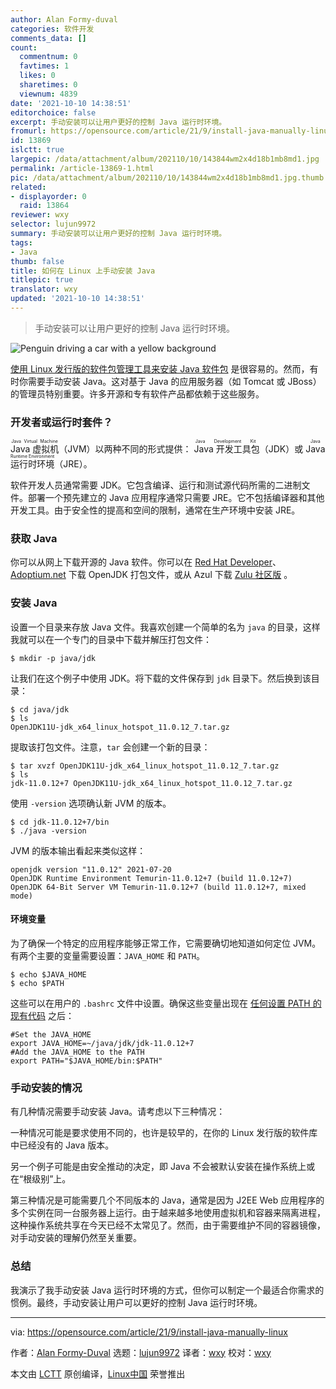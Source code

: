 ```yaml
---
author: Alan Formy-duval
categories: 软件开发
comments_data: []
count:
  commentnum: 0
  favtimes: 1
  likes: 0
  sharetimes: 0
  viewnum: 4839
date: '2021-10-10 14:38:51'
editorchoice: false
excerpt: 手动安装可以让用户更好的控制 Java 运行时环境。
fromurl: https://opensource.com/article/21/9/install-java-manually-linux
id: 13869
islctt: true
largepic: /data/attachment/album/202110/10/143844wm2x4d18b1mb8md1.jpg
permalink: /article-13869-1.html
pic: /data/attachment/album/202110/10/143844wm2x4d18b1mb8md1.jpg.thumb.jpg
related:
- displayorder: 0
  raid: 13864
reviewer: wxy
selector: lujun9972
summary: 手动安装可以让用户更好的控制 Java 运行时环境。
tags:
- Java
thumb: false
title: 如何在 Linux 上手动安装 Java
titlepic: true
translator: wxy
updated: '2021-10-10 14:38:51'
---
```



> 
> 手动安装可以让用户更好的控制 Java 运行时环境。
> 
> 
> 


![](/data/attachment/album/202110/10/143844wm2x4d18b1mb8md1.jpg "Penguin driving a car with a yellow background")


[使用 Linux 发行版的软件包管理工具来安装 Java 软件包](/article-13864-1.html) 是很容易的。然而，有时你需要手动安装 Java。这对基于 Java 的应用服务器（如 Tomcat 或 JBoss）的管理员特别重要。许多开源和专有软件产品都依赖于这些服务。


### 开发者或运行时套件？


<ruby> Java 虚拟机 <rt>  Java Virtual Machine </rt></ruby>（JVM）以两种不同的形式提供：<ruby> Java 开发工具包 <rt>  Java Development Kit </rt></ruby>（JDK）或 <ruby> Java 运行时环境 <rt>  Java Runtime Environment </rt></ruby>（JRE）。


软件开发人员通常需要 JDK。它包含编译、运行和测试源代码所需的二进制文件。部署一个预先建立的 Java 应用程序通常只需要 JRE。它不包括编译器和其他开发工具。由于安全性的提高和空间的限制，通常在生产环境中安装 JRE。


### 获取 Java


你可以从网上下载开源的 Java 软件。你可以在 [Red Hat Developer](https://developers.redhat.com/products/openjdk/download)、[Adoptium.net](https://adoptium.net/) 下载 OpenJDK 打包文件，或从 Azul 下载 [Zulu 社区版](https://www.azul.com/downloads/zulu-community) 。


### 安装 Java


设置一个目录来存放 Java 文件。我喜欢创建一个简单的名为 `java` 的目录，这样我就可以在一个专门的目录中下载并解压打包文件：



```
$ mkdir -p java/jdk

```

让我们在这个例子中使用 JDK。将下载的文件保存到 `jdk` 目录下。然后换到该目录：



```
$ cd java/jdk
$ ls
OpenJDK11U-jdk_x64_linux_hotspot_11.0.12_7.tar.gz

```

提取该打包文件。注意，`tar` 会创建一个新的目录：



```
$ tar xvzf OpenJDK11U-jdk_x64_linux_hotspot_11.0.12_7.tar.gz
$ ls
jdk-11.0.12+7 OpenJDK11U-jdk_x64_linux_hotspot_11.0.12_7.tar.gz

```

使用 `-version` 选项确认新 JVM 的版本。



```
$ cd jdk-11.0.12+7/bin
$ ./java -version

```

JVM 的版本输出看起来类似这样：



```
openjdk version "11.0.12" 2021-07-20
OpenJDK Runtime Environment Temurin-11.0.12+7 (build 11.0.12+7)
OpenJDK 64-Bit Server VM Temurin-11.0.12+7 (build 11.0.12+7, mixed mode)

```

#### 环境变量


为了确保一个特定的应用程序能够正常工作，它需要确切地知道如何定位 JVM。有两个主要的变量需要设置：`JAVA_HOME` 和 `PATH`。



```
$ echo $JAVA_HOME
$ echo $PATH

```

这些可以在用户的 `.bashrc` 文件中设置。确保这些变量出现在 [任何设置 PATH 的现有代码](https://opensource.com/article/17/6/set-path-linux) 之后：



```
#Set the JAVA_HOME
export JAVA_HOME=~/java/jdk/jdk-11.0.12+7
#Add the JAVA_HOME to the PATH
export PATH="$JAVA_HOME/bin:$PATH"

```

### 手动安装的情况


有几种情况需要手动安装 Java。请考虑以下三种情况：


一种情况可能是要求使用不同的，也许是较早的，在你的 Linux 发行版的软件库中已经没有的 Java 版本。


另一个例子可能是由安全推动的决定，即 Java 不会被默认安装在操作系统上或在“根级别”上。


第三种情况是可能需要几个不同版本的 Java，通常是因为 J2EE Web 应用程序的多个实例在同一台服务器上运行。由于越来越多地使用虚拟机和容器来隔离进程，这种操作系统共享在今天已经不太常见了。然而，由于需要维护不同的容器镜像，对手动安装的理解仍然至关重要。


### 总结


我演示了我手动安装 Java 运行时环境的方式，但你可以制定一个最适合你需求的惯例。最终，手动安装让用户可以更好的控制 Java 运行时环境。




---


via: <https://opensource.com/article/21/9/install-java-manually-linux>


作者：[Alan Formy-Duval](https://opensource.com/users/alanfdoss) 选题：[lujun9972](https://github.com/lujun9972) 译者：[wxy](https://github.com/wxy) 校对：[wxy](https://github.com/wxy)


本文由 [LCTT](https://github.com/LCTT/TranslateProject) 原创编译，[Linux中国](https://linux.cn/) 荣誉推出